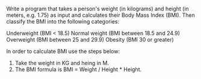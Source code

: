 
Write a program that takes a person's weight (in kilograms) and height (in meters, e.g. 1.75) as input and calculates
their Body Mass Index (BMI). Then classify the BMI into the following categories:

Underweight (BMI < 18.5)
Normal weight (BMI between 18.5 and 24.9)
Overweight (BMI between 25 and 29.9)
Obesity (BMI 30 or greater)

In order to calculate BMI use the steps below:

1. Take the weight in KG and heing in M.
2. The BMI formula is BMI = Weight / Height * Height.
